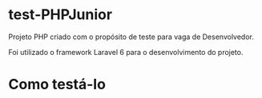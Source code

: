 # test-PHPJunior

Projeto PHP criado com o propósito de teste para vaga de Desenvolvedor.

Foi utilizado o framework Laravel 6 para o desenvolvimento do projeto.

# Como testá-lo

